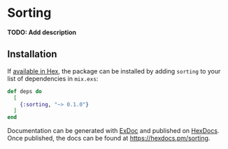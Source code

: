 # Sorting

**TODO: Add description**

## Installation

If [available in Hex](https://hex.pm/docs/publish), the package can be installed
by adding `sorting` to your list of dependencies in `mix.exs`:

```elixir
def deps do
  [
    {:sorting, "~> 0.1.0"}
  ]
end
```

Documentation can be generated with [ExDoc](https://github.com/elixir-lang/ex_doc)
and published on [HexDocs](https://hexdocs.pm). Once published, the docs can
be found at <https://hexdocs.pm/sorting>.


